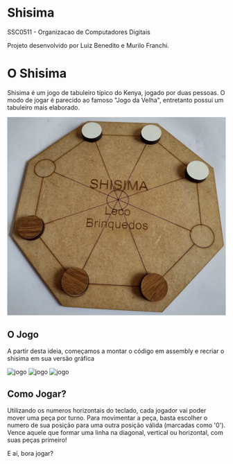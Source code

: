 # Shisima 
SSC0511 - Organizacao de Computadores Digitais

Projeto desenvolvido por Luiz Benedito e Murilo Franchi.


# O Shisima
 
Shisima é um jogo de tabuleiro típico do Kenya, jogado por duas pessoas. O modo de jogar é parecido ao famoso "Jogo da Velha", entretanto possui um tabuleiro mais elaborado.

![shisima](imgs/tabuleiro_shisima.png)

## O Jogo

A partir desta ideia, começamos a montar o código em assembly e recriar o shisima em sua versão gráfica

![jogo](imgs/home.png)
![jogo](imgs/jogo.png)
![jogo](imgs/vitoria.png)

## Como Jogar?

Utilizando os numeros horizontais do teclado, cada jogador vai poder mover uma peça por turno. Para movimentar a peça, basta escolher o numero de sua posição para uma outra posição válida (marcadas como '0'). Vence aquele que formar uma linha na diagonal, vertical ou horizontal, com suas peças primeiro!

E aí, bora jogar?

